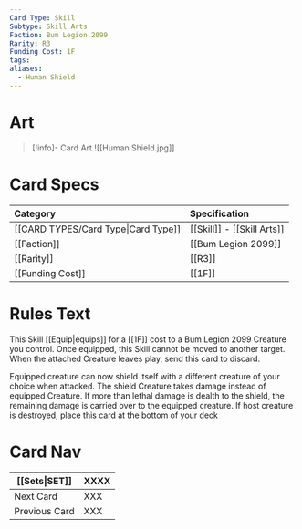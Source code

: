 ```yaml
---
Card Type: Skill
Subtype: Skill Arts
Faction: Bum Legion 2099
Rarity: R3
Funding Cost: 1F
tags: 
aliases:
  - Human Shield
---
```

# Art

> [!info]- Card Art
> ![[Human Shield.jpg]]

# Card Specs

| Category | Specification| 
| :--- | :--- |
| [[CARD TYPES/Card Type\|Card Type]] | [[Skill]] - [[Skill Arts]] |  
| [[Faction]] | [[Bum Legion 2099]] |  
| [[Rarity]] | [[R3]] |  
| [[Funding Cost]] | [[1F]] |  

# Rules Text  

This Skill [[Equip|equips]] for a [[1F]] cost to a Bum Legion 2099 Creature you control.
Once equipped, this Skill cannot be moved to another target.  
When the attached Creature leaves play, send this card to discard.  

Equipped creature can now shield itself with a different creature of your choice when attacked. 
The shield Creature takes damage instead of equipped Creature. 
If more than lethal damage is dealth to the shield, the remaining damage is carried over to the equipped creature.
If host creature is destroyed, place this card at the bottom of your deck

# Card Nav

| [[Sets\|SET]]           | XXXX |
| ------------- | ------------------------------ |
| Next Card     | XXX |
| Previous Card | XXX |


